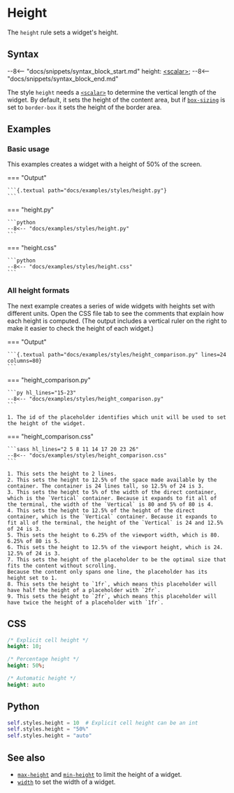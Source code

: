 # Height

The `height` rule sets a widget's height.

## Syntax

--8<-- "docs/snippets/syntax_block_start.md"
height: <a href="../../css_types/scalar">&lt;scalar&gt;</a>;
--8<-- "docs/snippets/syntax_block_end.md"

The style `height` needs a [`<scalar>`](../../css_types/scalar) to determine the vertical length of the widget.
By default, it sets the height of the content area, but if [`box-sizing`](./box_sizing) is set to `border-box` it sets the height of the border area.

## Examples

### Basic usage

This examples creates a widget with a height of 50% of the screen.

=== "Output"

    ```{.textual path="docs/examples/styles/height.py"}
    ```

=== "height.py"

    ```python
    --8<-- "docs/examples/styles/height.py"
    ```

=== "height.css"

    ```python
    --8<-- "docs/examples/styles/height.css"
    ```

### All height formats

The next example creates a series of wide widgets with heights set with different units.
Open the CSS file tab to see the comments that explain how each height is computed.
(The output includes a vertical ruler on the right to make it easier to check the height of each widget.)

=== "Output"

    ```{.textual path="docs/examples/styles/height_comparison.py" lines=24 columns=80}
    ```

=== "height_comparison.py"

    ```py hl_lines="15-23"
    --8<-- "docs/examples/styles/height_comparison.py"
    ```

    1. The id of the placeholder identifies which unit will be used to set the height of the widget.

=== "height_comparison.css"

    ```sass hl_lines="2 5 8 11 14 17 20 23 26"
    --8<-- "docs/examples/styles/height_comparison.css"
    ```

    1. This sets the height to 2 lines.
    2. This sets the height to 12.5% of the space made available by the container. The container is 24 lines tall, so 12.5% of 24 is 3.
    3. This sets the height to 5% of the width of the direct container, which is the `Vertical` container. Because it expands to fit all of the terminal, the width of the `Vertical` is 80 and 5% of 80 is 4.
    4. This sets the height to 12.5% of the height of the direct container, which is the `Vertical` container. Because it expands to fit all of the terminal, the height of the `Vertical` is 24 and 12.5% of 24 is 3.
    5. This sets the height to 6.25% of the viewport width, which is 80. 6.25% of 80 is 5.
    6. This sets the height to 12.5% of the viewport height, which is 24. 12.5% of 24 is 3.
    7. This sets the height of the placeholder to be the optimal size that fits the content without scrolling.
    Because the content only spans one line, the placeholder has its height set to 1.
    8. This sets the height to `1fr`, which means this placeholder will have half the height of a placeholder with `2fr`.
    9. This sets the height to `2fr`, which means this placeholder will have twice the height of a placeholder with `1fr`.


## CSS

```sass
/* Explicit cell height */
height: 10;

/* Percentage height */
height: 50%;

/* Automatic height */
height: auto
```

## Python

```python
self.styles.height = 10  # Explicit cell height can be an int
self.styles.height = "50%"
self.styles.height = "auto"
```

## See also

 - [`max-height`](./max_height.md) and [`min-height`](./min_height.md) to limit the height of a widget.
 - [`width`](./width.md) to set the width of a widget.
